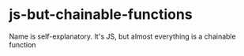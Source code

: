 # js-but-chainable-functions
Name is self-explanatory. It's JS, but almost everything is a chainable function
